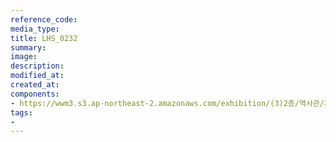```yaml
---
reference_code:
media_type:
title: LHS_0232
summary:
image:
description:
modified_at:
created_at:
components:
- https://wwm3.s3.ap-northeast-2.amazonaws.com/exhibition/(3)2층/역사관/자료/LHS_0232.jpg
tags:
-
---
```

